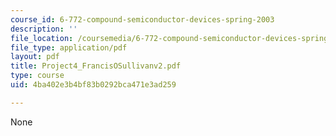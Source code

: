 ```yaml
---
course_id: 6-772-compound-semiconductor-devices-spring-2003
description: ''
file_location: /coursemedia/6-772-compound-semiconductor-devices-spring-2003/4ba402e3b4bf83b0292bca471e3ad259_Project4_FrancisOSullivanv2.pdf
file_type: application/pdf
layout: pdf
title: Project4_FrancisOSullivanv2.pdf
type: course
uid: 4ba402e3b4bf83b0292bca471e3ad259

---
```

None